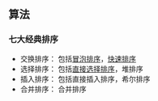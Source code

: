 ## 算法

### 七大经典排序

- 交换排序： 包括[冒泡排序](BubbleSort.js)，[快速排序](QuickSort.js)
- 选择排序： 包括[直接选择排序](SelectionSort.js)，堆排序
- 插入排序： 包括直接插入排序，希尔排序
- 合并排序： 合并排序

